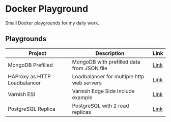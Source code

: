 # Docker Playground

Small Docker playgrounds for my daily work.

## Playgrounds

| Project | Description | Link |
| --- | --- | --- |
| MongoDB Prefilled | MongoDB with prefilled data from JSON file | [Link](./mongodb-prefilled/)
| HAProxy as HTTP Loadbalancer | Loadbalancer for multiple http web servers | [Link](./haproxy-http-loadbalancer/)
| Varnish ESI | Varnish Edge Side Include example | [Link](./varnish-edge-side-include/)
| PostgreSQL Replica | PostgreSQL with 2 read replicas | [Link](./postgresql-db-replicas/)
